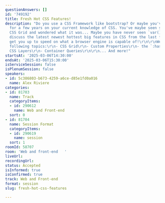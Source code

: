 ```yaml
---
questionAnswers: []
id: '749192'
title: Fresh Hot CSS Features!
description: "Do you use a CSS Framework like bootstrap? Or maybe you've been coasting
  for a few years on your current knowledge of CSS. You've maybe seen something called
  CSS Grid and wondered what it was... Maybe you have never seen `var()` used before.\r\n\r\nLet's
  discuss the latest newest hottest big features in CSS from the last few years, and
  get you up to speed on what a browser engine is capable of!\r\n\r\nWe'll cover the
  following topics:\r\n- CSS Grid\r\n- Custom Properties\r\n- the `:has()` selector\r\n-
  CSS Layers\r\n- Container Queries\r\n\r\n... And more!"
startsAt: '2025-03-06T14:30:00'
endsAt: '2025-03-06T15:30:00'
isServiceSession: false
isPlenumSession: false
speakers:
- id: 5c386803-b673-4259-a6ce-d85e1fd0a016
  name: Alex Riviere
categories:
- id: 81703
  name: Track
  categoryItems:
  - id: 290612
    name: Web and Front-end
  sort: 0
- id: 81704
  name: Session Format
  categoryItems:
  - id: 290619
    name: session
  sort: 1
roomId: 58707
room: 'Web and front-end   '
liveUrl:
recordingUrl:
status: Accepted
isInformed: true
isConfirmed: true
track: Web and Front-end
format: session
slug: fresh-hot-css-features

---
```


